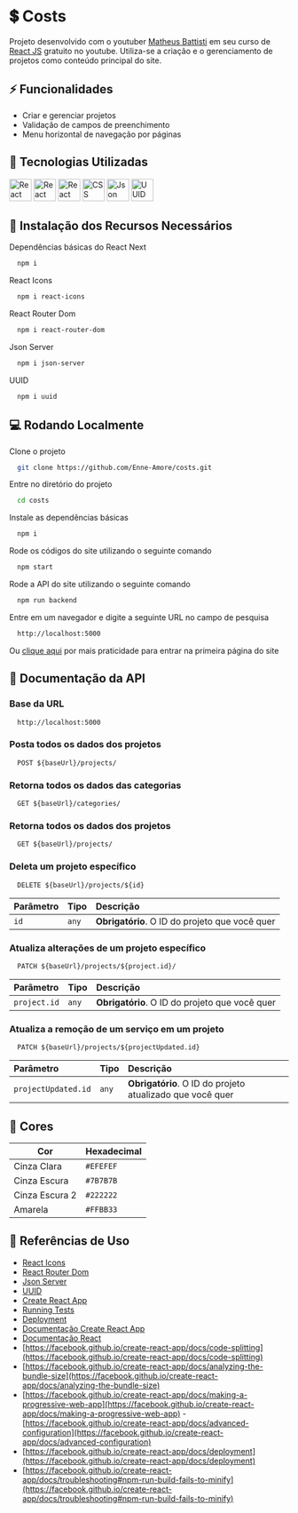 # 💲 Costs

 Projeto desenvolvido com o youtuber [Matheus Battisti](https://www.youtube.com/@MatheusBattisti) em seu curso de [React JS](https://youtube.com/playlist?list=PLnDvRpP8BneyVA0SZ2okm-QBojomniQVO&si=mP84Itow-4nrXjpK) gratuito no youtube. Utiliza-se a criação e o gerenciamento de projetos como conteúdo principal do site.


## ⚡ Funcionalidades

 - Criar e gerenciar projetos
 - Validação de campos de preenchimento
 - Menu horizontal de navegação por páginas


## 🚀 Tecnologias Utilizadas

 <p align="left">
   <img src="https://cdn.jsdelivr.net/gh/devicons/devicon/icons/react/react-original.svg" title="React" alt="React" width="40" height="40"/>
   <img src="https://raw.githubusercontent.com/react-icons/react-icons/master/react-icons.svg" title="React Icons" alt="React Icons" width="40" height="40"/>
   <img src="https://miro.medium.com/v2/resize:fit:640/1*ebQ5HlDwq-G-HzX2rP-QSA.png" title="React Router" alt="React Router" width="40" height="40"/>
   <img src="https://upload.wikimedia.org/wikipedia/commons/thumb/a/ab/Official_CSS_Logo.svg/2048px-Official_CSS_Logo.svg.png" title="CSS Modules" alt="CSS Modules" width="40" height="40"/>
   <img src="https://cdn-icons-png.flaticon.com/512/2581/2581980.png" title="Json Server" alt="Json Server" width="40" height="40"/>
   <img src="https://ludwhe.gallerycdn.vsassets.io/extensions/ludwhe/vscode-uuid/2.0.0/1735920620147/Microsoft.VisualStudio.Services.Icons.Default" title="UUID" alt="UUID" width="40" height="40"/>
 </p>


## 💾 Instalação dos Recursos Necessários

Dependências básicas do React Next

```bash
  npm i
``` 

React Icons

```bash
  npm i react-icons
```

React Router Dom

```bash
  npm i react-router-dom
```

Json Server

```bash
  npm i json-server
```

UUID

```bash
  npm i uuid
```

## 💻 Rodando Localmente

Clone o projeto

```bash
  git clone https://github.com/Enne-Amore/costs.git
```

Entre no diretório do projeto

```bash
  cd costs
```

Instale as dependências básicas

```bash
  npm i
```

Rode os códigos do site utilizando o seguinte comando

```bash
  npm start
```

Rode a API do site utilizando o seguinte comando

```bash
  npm run backend
```

Entre em um navegador e digite a seguinte URL no campo de pesquisa

```bash
  http://localhost:5000
```
Ou [clique aqui](http://localhost:5000) por mais praticidade para entrar na primeira página do site


## 📁 Documentação da API

### Base da URL

 ```http
   http://localhost:5000
 ```

### Posta todos os dados dos projetos

 ```http
   POST ${baseUrl}/projects/
 ```

### Retorna todos os dados das categorias

 ```http
   GET ${baseUrl}/categories/
 ```

### Retorna todos os dados dos projetos

 ```http
   GET ${baseUrl}/projects/
 ```

### Deleta um projeto específico

 ```http
   DELETE ${baseUrl}/projects/${id}
 ```
 
 | Parâmetro   | Tipo       | Descrição                                      |
 | :---------- | :--------- | :--------------------------------------------- |
 | `id`        | `any`      | **Obrigatório**. O ID do projeto que você quer |

### Atualiza alterações de um projeto específico

 ```http
   PATCH ${baseUrl}/projects/${project.id}/
 ```
 
 | Parâmetro     | Tipo       | Descrição                                      |
 | :------------ | :--------- | :--------------------------------------------- |
 | `project.id`  | `any`      | **Obrigatório**. O ID do projeto que você quer |

### Atualiza a remoção de um serviço em um projeto

 ```http
   PATCH ${baseUrl}/projects/${projectUpdated.id}
 ```
 
 | Parâmetro           | Tipo       | Descrição                                                 |
 | :------------------ | :--------- | :-------------------------------------------------------- |
 | `projectUpdated.id` | `any`      | **Obrigatório**. O ID do projeto atualizado que você quer |


## 🌈 Cores

 | Cor            | Hexadecimal |
 | -------------- | ----------- |
 | Cinza Clara    | `#EFEFEF`   |
 | Cinza Escura   | `#7B7B7B`   |
 | Cinza Escura 2 | `#222222`   |
 | Amarela        | `#FFBB33`   |


## 🌟 Referências de Uso

 - [React Icons](https://react-icons.github.io/react-icons/)
 - [React Router Dom](https://reactrouter.com/en/main)
 - [Json Server](https://www.npmjs.com/package/json-server)
 - [UUID](https://www.npmjs.com/package/uuid)
 - [Create React App](https://github.com/facebook/create-react-app)
 - [Running Tests](https://facebook.github.io/create-react-app/docs/running-tests)
 - [Deployment](https://facebook.github.io/create-react-app/docs/deployment)
 - [Documentação Create React App](https://facebook.github.io/create-react-app/docs/getting-started)
 - [Documentação React](https://reactjs.org/)
 - [https://facebook.github.io/create-react-app/docs/code-splitting](https://facebook.github.io/create-react-app/docs/code-splitting)
 - [https://facebook.github.io/create-react-app/docs/analyzing-the-bundle-size](https://facebook.github.io/create-react-app/docs/analyzing-the-bundle-size)
 - [https://facebook.github.io/create-react-app/docs/making-a-progressive-web-app](https://facebook.github.io/create-react-app/docs/making-a-progressive-web-app)
 -[https://facebook.github.io/create-react-app/docs/advanced-configuration](https://facebook.github.io/create-react-app/docs/advanced-configuration)
 - [https://facebook.github.io/create-react-app/docs/deployment](https://facebook.github.io/create-react-app/docs/deployment)
 - [https://facebook.github.io/create-react-app/docs/troubleshooting#npm-run-build-fails-to-minify](https://facebook.github.io/create-react-app/docs/troubleshooting#npm-run-build-fails-to-minify)
